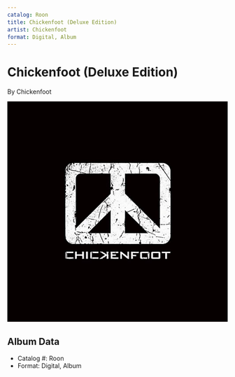 ```yaml
---
catalog: Roon
title: Chickenfoot (Deluxe Edition)
artist: Chickenfoot
format: Digital, Album
---
```


# Chickenfoot (Deluxe Edition)

By Chickenfoot

![](../../assets/albumcovers/Chickenfoot-Chickenfoot_Deluxe_Edition.png)

## Album Data

- Catalog #: Roon
- Format: Digital, Album

